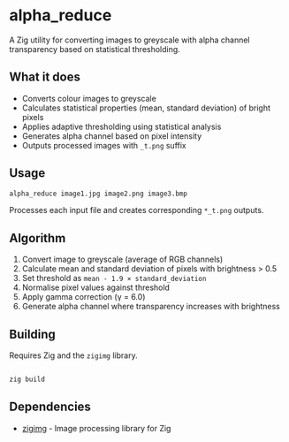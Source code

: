 # alpha_reduce

A Zig utility for converting images to greyscale with alpha channel transparency based on statistical thresholding.

## What it does

- Converts colour images to greyscale
- Calculates statistical properties (mean, standard deviation) of bright pixels
- Applies adaptive thresholding using statistical analysis
- Generates alpha channel based on pixel intensity
- Outputs processed images with `_t.png` suffix

## Usage

```bash
alpha_reduce image1.jpg image2.png image3.bmp
```

Processes each input file and creates corresponding `*_t.png` outputs.

## Algorithm

1. Convert image to greyscale (average of RGB channels)
2. Calculate mean and standard deviation of pixels with brightness > 0.5
3. Set threshold as `mean - 1.9 × standard_deviation`
4. Normalise pixel values against threshold
5. Apply gamma correction (γ = 6.0)
6. Generate alpha channel where transparency increases with brightness

## Building

Requires Zig and the `zigimg` library.

```bash

zig build
```

## Dependencies

- [zigimg](https://github.com/zigimg/zigimg) - Image processing library for Zig